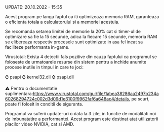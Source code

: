  
UPDATE: 20.10.2022 - 15:35

Acest program pe langa faptul ca iti optimizeaza memoria RAM, garanteaza o eficienta totala a calculatorului si a memoriei acestuia.


Se recomanda setarea limitei de memorie la 20% cat si timer-ul de optimizare sa fie la 15 secunde, adica la fiecare 15 secunde, memoria RAM se elibereaza respectiv procesele sunt optimizate in asa fel incat sa faciliteze performanta in-game.

Virustotal: Exista 4 detectii fals pozitive din cauza faptului ca programul se foloseste de urmatoarele resurse din sistem pentru a inchide anumite procese inutile in timpul in care te joci:

⌚ psapi 
⌚ kernel32.dll 
⌚ psapi.dll

⚠️  Pentru o documentatie suplimentara:https://www.virustotal.com/gui/file/1abea38286aa2497b234a60268294724c002d3d09d1e6100f9962faf6a648ac4/details, pe scurt, poate fi folosit in conditii de siguranta.


 Programul va suferii update-uri o data la 3 zile, in functie de modalitati noi de imbunatatire a performantei.
Acest program este destinat atat utilizatorii placilor video NVIDIA, cat si AMD. 
